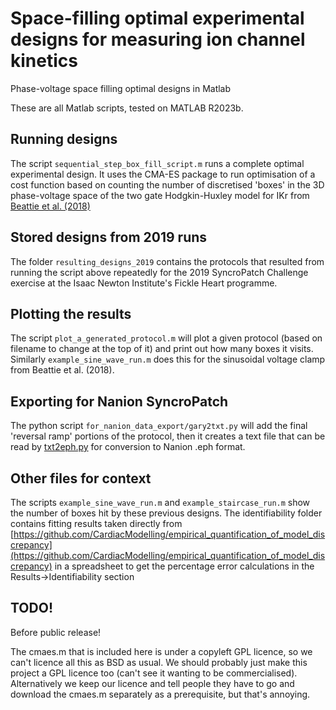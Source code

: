# Space-filling optimal experimental designs for measuring ion channel kinetics
Phase-voltage space filling optimal designs in Matlab

These are all Matlab scripts, tested on MATLAB R2023b.

## Running designs

The script `sequential_step_box_fill_script.m` runs a complete optimal experimental design. It uses the CMA-ES package to run optimisation of a cost function based on counting the number of discretised 'boxes' in the 3D phase-voltage space of the two gate Hodgkin-Huxley model for IKr from [Beattie et al. (2018)](https://doi.org/10.1113/JP275733)

## Stored designs from 2019 runs

The folder `resulting_designs_2019` contains the protocols that resulted from running the script above repeatedly for the 2019 SyncroPatch Challenge exercise at the Isaac Newton Institute's Fickle Heart programme.

## Plotting the results

The script `plot_a_generated_protocol.m` will plot a given protocol (based on filename to change at the top of it) and print out how many boxes it visits. Similarly `example_sine_wave_run.m` does this for the sinusoidal voltage clamp from Beattie et al. (2018).

## Exporting for Nanion SyncroPatch

The python script `for_nanion_data_export/gary2txt.py` will add the final 'reversal ramp' portions of the protocol, then it creates a text file that can be read by [txt2eph.py](https://github.com/CardiacModelling/nanion-data-export/blob/master/txt2eph.py) for conversion to Nanion .eph format. 

## Other files for context

The scripts `example_sine_wave_run.m` and `example_staircase_run.m` show the number of boxes hit by these previous designs. The identifiability folder contains fitting results taken directly from [https://github.com/CardiacModelling/empirical_quantification_of_model_discrepancy](https://github.com/CardiacModelling/empirical_quantification_of_model_discrepancy) 
in a spreadsheet to get the percentage error calculations in the Results->Identifiability section

## TODO!

Before public release!

The cmaes.m that is included here is under a copyleft GPL licence, so we can't licence all this as BSD as usual. We should probably just make this project a GPL licence too (can't see it wanting to be commercialised). Alternatively we keep our licence and tell people they have to go and download the cmaes.m separately as a prerequisite, but that's annoying.
